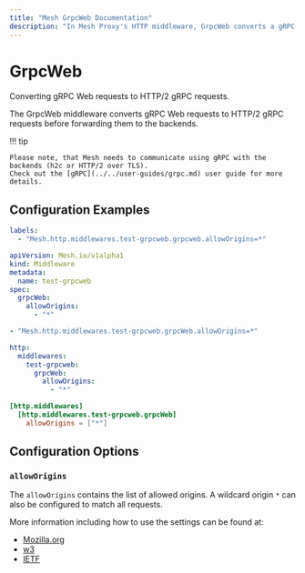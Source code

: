 ```yaml
---
title: "Mesh GrpcWeb Documentation"
description: "In Mesh Proxy's HTTP middleware, GrpcWeb converts a gRPC Web requests to HTTP/2 gRPC requests. Read the technical documentation."
---
```


# GrpcWeb

Converting gRPC Web requests to HTTP/2 gRPC requests.


The GrpcWeb middleware converts gRPC Web requests to HTTP/2 gRPC requests before forwarding them to the backends.

!!! tip

    Please note, that Mesh needs to communicate using gRPC with the backends (h2c or HTTP/2 over TLS).
    Check out the [gRPC](../../user-guides/grpc.md) user guide for more details.

## Configuration Examples

```yaml tab="Docker & Swarm"
labels:
  - "Mesh.http.middlewares.test-grpcweb.grpcweb.allowOrigins=*"
```

```yaml tab="Kubernetes"
apiVersion: Mesh.io/v1alpha1
kind: Middleware
metadata:
  name: test-grpcweb
spec:
  grpcWeb:
    allowOrigins:
      - "*"
```

```yaml tab="Consul Catalog"
- "Mesh.http.middlewares.test-grpcweb.grpcWeb.allowOrigins=*"
```

```yaml tab="File (YAML)"
http:
  middlewares:
    test-grpcweb:
      grpcWeb:
        allowOrigins:
          - "*"
```

```toml tab="File (TOML)"
[http.middlewares]
  [http.middlewares.test-grpcweb.grpcWeb]
    allowOrigins = ["*"]
```

## Configuration Options

### `allowOrigins`

The `allowOrigins` contains the list of allowed origins.
A wildcard origin `*` can also be configured to match all requests.

More information including how to use the settings can be found at:

- [Mozilla.org](https://developer.mozilla.org/en-US/docs/Web/HTTP/Headers/Access-Control-Allow-Origin)
- [w3](https://fetch.spec.whatwg.org/#http-access-control-allow-origin)
- [IETF](https://tools.ietf.org/html/rfc6454#section-7.1)
